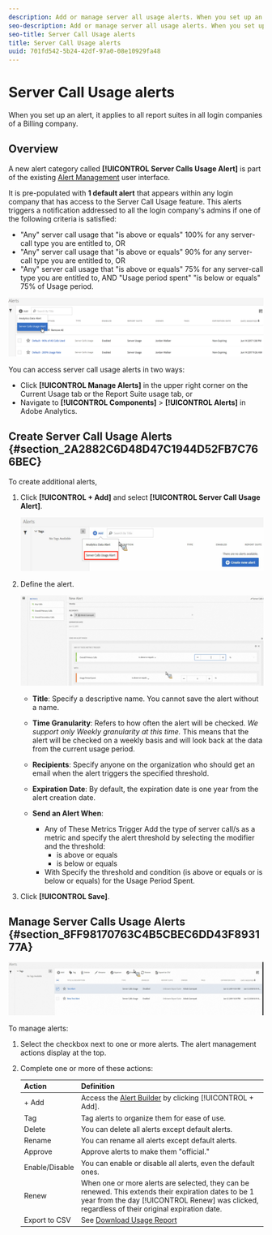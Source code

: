 ```yaml
---
description: Add or manage server all usage alerts. When you set up an alert, it applies to all report suites in all login companies of a Billing company.
seo-description: Add or manage server all usage alerts. When you set up an alert, it applies to all report suites in all login companies of a Billing company.
seo-title: Server Call Usage alerts
title: Server Call Usage alerts
uuid: 701fd542-5b24-42df-97a0-08e10929fa48
---
```


# Server Call Usage alerts

When you set up an alert, it applies to all report suites in all login companies of a Billing company.

## Overview

A new alert category called **[!UICONTROL Server Calls Usage Alert]** is part of the existing [Alert Management](https://marketing.adobe.com/resources/help/en_US/analytics/analysis-workspace/intellligent_alerts.html) user interface.

It is pre-populated with **1 default alert** that appears within any login company that has access to the Server Call Usage feature. This alerts triggers a notification addressed to all the login company's admins if one of the following criteria is satisfied:

* "Any" server call usage that "is above or equals" 100% for any server-call type you are entitled to, OR 
* "Any" server call usage that "is above or equals" 90% for any server-call type you are entitled to, OR 
* "Any" server call usage that "is above or equals" 75% for any server-call type you are entitled to, AND "Usage period spent" "is below or equals" 75% of Usage period.

![](assets/alerts.png)

You can access server call usage alerts in two ways:

* Click **[!UICONTROL Manage Alerts]** in the upper right corner on the Current Usage tab or the Report Suite usage tab, or 
* Navigate to **[!UICONTROL Components]** > **[!UICONTROL Alerts]** in Adobe Analytics.

## Create Server Call Usage Alerts {#section_2A2882C6D48D47C1944D52FB7C766BEC}

To create additional alerts,

1. Click **[!UICONTROL + Add]** and select **[!UICONTROL Server Call Usage Alert]**.

   ![](assets/server_call_alert.png)

1. Define the alert.

   ![](assets/sc_alert.png)

   * **Title**: Specify a descriptive name. You cannot save the alert without a name.
   * **Time Granularity**: Refers to how often the alert will be checked. *We support only Weekly granularity at this time.* This means that the alert will be checked on a weekly basis and will look back at the data from the current usage period.
   * **Recipients**: Specify anyone on the organization who should get an email when the alert triggers the specified threshold.
   * **Expiration Date**: By default, the expiration date is one year from the alert creation date.
   * **Send an Alert When**:

     *   Any of These Metrics Trigger
         Add the type of server call/s as a metric and specify the alert threshold by selecting the modifier and the threshold:
          *   is above or equals
          *   is below or equals
     *   With
         Specify the threshold and condition (is above or equals or is below or equals) for the Usage Period Spent.

1. Click **[!UICONTROL Save]**.

## Manage Server Calls Usage Alerts {#section_8FF98170763C4B5CBEC6DD43F893177A}

![](assets/alert_mgmt.png)

To manage alerts:

1. Select the checkbox next to one or more alerts. The alert management actions display at the top.
1. Complete one or more of these actions: 

   | Action | Definition |
   |--- |--- |
   |+ Add|Access the [Alert Builder](/help/admin/c-server-call-usage/scu-alerts.md) by clicking  [!UICONTROL + Add].|
   |Tag|Tag alerts to organize them for ease of use.|
   |Delete|You can delete all alerts except default alerts.|
   |Rename|You can rename all alerts except default alerts.|
   |Approve|Approve alerts to make them "official."|
   |Enable/Disable|You can enable or disable all alerts, even the default ones.|
   |Renew|When one or more alerts are selected, they can be renewed. This extends their expiration dates to be 1 year from the day [!UICONTROL Renew] was clicked, regardless of their original expiration date.|
   |Export to CSV|See [Download Usage Report](/help/admin/c-server-call-usage/report-suite-usage.md)|
   
